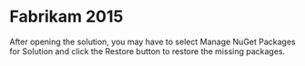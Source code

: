 # Fabrikam 2015

After opening the solution, you may have to select Manage NuGet Packages for Solution and click the Restore button to restore the missing packages.